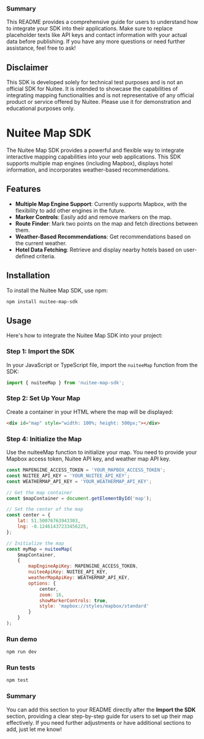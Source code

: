 
### Summary

This README provides a comprehensive guide for users to understand how to integrate your SDK into their applications. Make sure to replace placeholder texts like API keys and contact information with your actual data before publishing. If you have any more questions or need further assistance, feel free to ask!

## Disclaimer

This SDK is developed solely for technical test purposes and is not an official SDK for Nuitee. It is intended to showcase the capabilities of integrating mapping functionalities and is not representative of any official product or service offered by Nuitee. Please use it for demonstration and educational purposes only.


# Nuitee Map SDK

The Nuitee Map SDK provides a powerful and flexible way to integrate interactive mapping capabilities into your web applications. This SDK supports multiple map engines (including Mapbox), displays hotel information, and incorporates weather-based recommendations.

## Features

- **Multiple Map Engine Support**: Currently supports Mapbox, with the flexibility to add other engines in the future.
- **Marker Controls**: Easily add and remove markers on the map.
- **Route Finder**: Mark two points on the map and fetch directions between them.
- **Weather-Based Recommendations**: Get recommendations based on the current weather.
- **Hotel Data Fetching**: Retrieve and display nearby hotels based on user-defined criteria.

## Installation

To install the Nuitee Map SDK, use npm:

```bash
npm install nuitee-map-sdk
```

## Usage

Here's how to integrate the Nuitee Map SDK into your project:

### Step 1: Import the SDK

In your JavaScript or TypeScript file, import the `nuiteeMap` function from the SDK:

```javascript
import { nuiteeMap } from 'nuitee-map-sdk';
```

### Step 2: Set Up Your Map

Create a container in your HTML where the map will be displayed:

```html
<div id="map" style="width: 100%; height: 500px;"></div>
```

### Step 4: Initialize the Map

Use the nuiteeMap function to initialize your map. You need to provide your Mapbox access token, Nuitee API key, and weather map API key.

```javascript
const MAPENGINE_ACCESS_TOKEN = 'YOUR_MAPBOX_ACCESS_TOKEN'; 
const NUITEE_API_KEY = 'YOUR_NUITEE_API_KEY';
const WEATHERMAP_API_KEY = 'YOUR_WEATHERMAP_API_KEY';

// Get the map container
const $mapContainer = document.getElementById('map');

// Set the center of the map
const center = {
    lat: 51.50076763943303,
    lng: -0.12461437233456225,
};

// Initialize the map
const myMap = nuiteeMap(
    $mapContainer, 
    {
        mapEngineApiKey: MAPENGINE_ACCESS_TOKEN,
        nuiteeApiKey: NUITEE_API_KEY,
        weatherMapApiKey: WEATHERMAP_API_KEY,
        options: {
            center,
            zoom: 16,
            showMarkerControls: true,
            style: 'mapbox://styles/mapbox/standard'
        }
    }
);
```

### Run demo
```bash
npm run dev
```
### Run tests
```bash
npm test
```
### Summary

You can add this section to your README directly after the **Import the SDK** section, providing a clear step-by-step guide for users to set up their map effectively. If you need further adjustments or have additional sections to add, just let me know!
